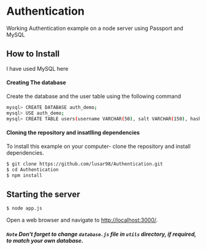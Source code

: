 # Authentication
Working Authentication example on a node server using Passport and MySQL

## How to Install

I have used MySQL here

#### Creating The database

Create the database and the user table using the following command
```bash
mysql> CREATE DATABASE auth_demo;
mysql> USE auth_demo;
mysql> CREATE TABLE users(username VARCHAR(50), salt VARCHAR(150), hash VARCHAR(150));
```
#### Cloning the repository and insatlling dependencies

To install this example on your computer- clone the repository and install
dependencies.
```bash
$ git clone https://github.com/lusar98/Authentication.git
$ cd Authentication
$ npm install
```
## Starting the server

```bash
$ node app.js
```
Open a web browser and navigate to [http://localhost:3000/](http://localhost:3000/).

##### `Note` Don't forget to change `database.js` file in `utils` directory, if required, to match your own database.
